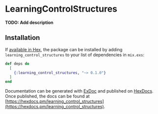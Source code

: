# LearningControlStructures

**TODO: Add description**

## Installation

If [available in Hex](https://hex.pm/docs/publish), the package can be installed
by adding `learning_control_structures` to your list of dependencies in `mix.exs`:

```elixir
def deps do
  [
    {:learning_control_structures, "~> 0.1.0"}
  ]
end
```

Documentation can be generated with [ExDoc](https://github.com/elixir-lang/ex_doc)
and published on [HexDocs](https://hexdocs.pm). Once published, the docs can
be found at [https://hexdocs.pm/learning_control_structures](https://hexdocs.pm/learning_control_structures).

